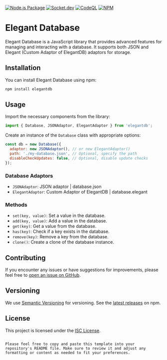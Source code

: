 [![Node.js Package](https://github.com/Nicat-dcw/elegant.db/actions/workflows/npm-publish.yml/badge.svg?event=publish)](https://github.com/Nicat-dcw/elegant.db/actions/workflows/npm-publish.yml)
[![Socket.dev](https://socket.dev/api/badge/npm/package/elegantdb)](https://socket.dev/npm/elegantdb/issues)
[![CodeQL](https://github.com/Nicat-dcw/elegant.db/actions/workflows/codeql.yml/badge.svg)](https://github.com/Nicat-dcw/elegant.db/actions/workflows/codeql.yml)
[![NPM](https://img.shields.io/npm/v/elegantdb)]()

# Elegant Database

Elegant Database is a JavaScript library that provides advanced features for managing and interacting with a database. It supports both JSON and Elegant (Custom Adaptor of ElegantDB) adaptors for storage.

## Installation

You can install Elegant Database using npm:

```sh
npm install elegantdb
```

## Usage

Import the necessary components from the library:

```javascript
import { Database, JSONAdaptor, ElegantAdaptor } from 'elegantdb';
```

Create an instance of the `Database` class with appropriate options:

```javascript
const db = new Database({
  adaptor: new JSONAdaptor(), // or new ElegantAdaptor()
  path: './my-database.json', // Optional, specify the path
  disableCheckUpdates: false, // Optional, disable update checks
});
```

### Database Adaptors
- `JSONAdaptor`: JSON adaptor | database.json
- `ElegantAdaptor`: Custom Adaptor of ElegantDB | database.elegant
### Methods

- `set(key, value)`: Set a value in the database.
- `add(key, value)`: Add a value in the database.
- `get(key)`: Get a value from the database.
- `has(key)`: Check if a key exists in the database.
- `remove(key)`: Remove a key from the database.
- `clone()`: Create a clone of the database instance.

## Contributing

If you encounter any issues or have suggestions for improvements, please feel free to [open an issue on GitHub](https://github.com/Nicat-dcw/elegantdb/issues).

## Versioning

We use [Semantic Versioning](https://semver.org/) for versioning. See the [latest releases](https://www.npmjs.com/package/elegant-database) on npm.

## License

This project is licensed under the [ISC License](https://opensource.org/licenses/ISC).
```

Please feel free to copy and paste this template into your repository's README file. Make sure to review it and adjust any formatting or content as needed to fit your preferences.
